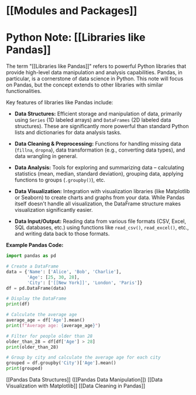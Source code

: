 # [[Modules and Packages]]
# Python Note: [[Libraries like Pandas]] 
The term "[[Libraries like Pandas]]" refers to powerful Python libraries that provide high-level data manipulation and analysis capabilities. Pandas, in particular, is a cornerstone of data science in Python.  This note will focus on Pandas, but the concept extends to other libraries with similar functionalities.

Key features of libraries like Pandas include:

* **Data Structures:**  Efficient storage and manipulation of data, primarily using `Series` (1D labeled arrays) and `DataFrames` (2D labeled data structures).  These are significantly more powerful than standard Python lists and dictionaries for data analysis tasks.

* **Data Cleaning & Preprocessing:** Functions for handling missing data (`fillna`, `dropna`), data transformation (e.g., converting data types), and data wrangling in general.

* **Data Analysis:** Tools for exploring and summarizing data – calculating statistics (mean, median, standard deviation), grouping data, applying functions to groups (`.groupby()`), etc.

* **Data Visualization:**  Integration with visualization libraries (like Matplotlib or Seaborn) to create charts and graphs from your data.  While Pandas itself doesn't handle all visualization, the DataFrame structure makes visualization significantly easier.

* **Data Input/Output:** Reading data from various file formats (CSV, Excel, SQL databases, etc.) using functions like `read_csv()`, `read_excel()`, etc., and writing data back to those formats.


**Example Pandas Code:**

```python
import pandas as pd

# Create a DataFrame
data = {'Name': ['Alice', 'Bob', 'Charlie'],
        'Age': [25, 30, 28],
        'City': ['[[New York]]', 'London', 'Paris']}
df = pd.DataFrame(data)

# Display the DataFrame
print(df)

# Calculate the average age
average_age = df['Age'].mean()
print(f"Average age: {average_age}")

# Filter for people older than 28
older_than_28 = df[df['Age'] > 28]
print(older_than_28)

# Group by city and calculate the average age for each city
grouped = df.groupby('City')['Age'].mean()
print(grouped)
```

[[Pandas Data Structures]]  ([[Pandas Data Manipulation]]) [[Data Visualization with Matplotlib]] [[Data Cleaning in Pandas]]

